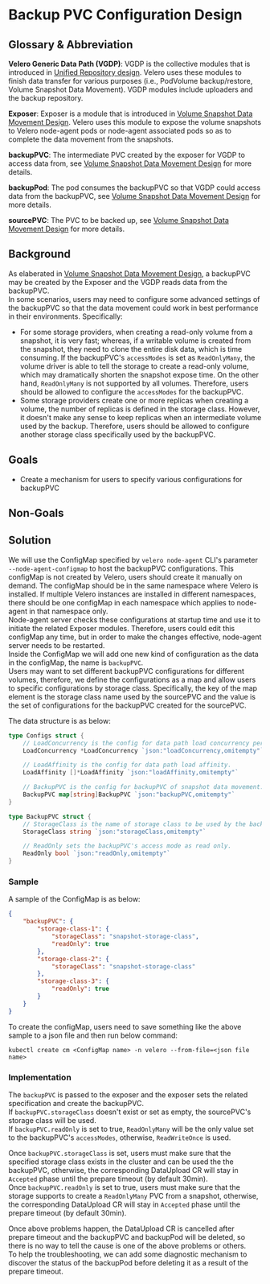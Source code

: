 # Backup PVC Configuration Design

## Glossary & Abbreviation

**Velero Generic Data Path (VGDP)**: VGDP is the collective modules that is introduced in [Unified Repository design][1]. Velero uses these modules to finish data transfer for various purposes (i.e., PodVolume backup/restore, Volume Snapshot Data Movement). VGDP modules include uploaders and the backup repository.  

**Exposer**: Exposer is a module that is introduced in [Volume Snapshot Data Movement Design][2]. Velero uses this module to expose the volume snapshots to Velero node-agent pods or node-agent associated pods so as to complete the data movement from the snapshots.  

**backupPVC**: The intermediate PVC created by the exposer for VGDP to access data from, see [Volume Snapshot Data Movement Design][2] for more details.  

**backupPod**: The pod consumes the backupPVC so that VGDP could access data from the backupPVC, see [Volume Snapshot Data Movement Design][2] for more details.  

**sourcePVC**: The PVC to be backed up, see [Volume Snapshot Data Movement Design][2] for more details. 

## Background

As elaberated in [Volume Snapshot Data Movement Design][2], a backupPVC may be created by the Exposer and the VGDP reads data from the backupPVC.  
In some scenarios, users may need to configure some advanced settings of the backupPVC so that the data movement could work in best performance in their environments. Specifically:  
- For some storage providers, when creating a read-only volume from a snapshot, it is very fast; whereas, if a writable volume is created from the snapshot, they need to clone the entire disk data, which is time consuming. If the backupPVC's `accessModes` is set as `ReadOnlyMany`, the volume driver is able to tell the storage to create a read-only volume, which may dramatically shorten the snapshot expose time. On the other hand,  `ReadOnlyMany` is not supported by all volumes. Therefore, users should be allowed to configure the `accessModes` for the backupPVC.  
- Some storage providers create one or more replicas when creating a volume, the number of replicas is defined in the storage class. However, it doesn't make any sense to keep replicas when an intermediate volume used by the backup. Therefore, users should be allowed to configure another storage class specifically used by the backupPVC.  

## Goals

- Create a mechanism for users to specify various configurations for backupPVC    

## Non-Goals

## Solution

We will use the ConfigMap specified by `velero node-agent` CLI's parameter `--node-agent-configmap` to host the backupPVC configurations.
This configMap is not created by Velero, users should create it manually on demand. The configMap should be in the same namespace where Velero is installed. If multiple Velero instances are installed in different namespaces, there should be one configMap in each namespace which applies to node-agent in that namespace only.  
Node-agent server checks these configurations at startup time and use it to initiate the related Exposer modules. Therefore, users could edit this configMap any time, but in order to make the changes effective, node-agent server needs to be restarted.  
Inside the ConfigMap we will add one new kind of configuration as the data in the configMap, the name is ```backupPVC```.  
Users may want to set different backupPVC configurations for different volumes, therefore, we define the configurations as a map and allow users to specific configurations by storage class. Specifically, the key of the map element is the storage class name used by the sourcePVC and the value is the set of configurations for the backupPVC created for the sourcePVC.   

The data structure is as below:
```go
type Configs struct {
	// LoadConcurrency is the config for data path load concurrency per node.
	LoadConcurrency *LoadConcurrency `json:"loadConcurrency,omitempty"`

	// LoadAffinity is the config for data path load affinity.
	LoadAffinity []*LoadAffinity `json:"loadAffinity,omitempty"`

	// BackupPVC is the config for backupPVC of snapshot data movement.
	BackupPVC map[string]BackupPVC `json:"backupPVC,omitempty"`
}

type BackupPVC struct {
	// StorageClass is the name of storage class to be used by the backupPVC.
	StorageClass string `json:"storageClass,omitempty"`

	// ReadOnly sets the backupPVC's access mode as read only.
	ReadOnly bool `json:"readOnly,omitempty"`
}
```  

### Sample
A sample of the ConfigMap is as below:
```json
{
    "backupPVC": {
        "storage-class-1": {
            "storageClass": "snapshot-storage-class",
            "readOnly": true
        },
        "storage-class-2": {
            "storageClass": "snapshot-storage-class"
        },
        "storage-class-3": {
            "readOnly": true
        }        
    }
}
```

To create the configMap, users need to save something like the above sample to a json file and then run below command:
```
kubectl create cm <ConfigMap name> -n velero --from-file=<json file name>
``` 

### Implementation
The `backupPVC` is passed to the exposer and the exposer sets the related specification and create the backupPVC.  
If `backupPVC.storageClass` doesn't exist or set as empty, the sourcePVC's storage class will be used.  
If `backupPVC.readOnly` is set to true, `ReadOnlyMany` will be the only value set to the backupPVC's `accessModes`, otherwise, `ReadWriteOnce` is used.  

Once `backupPVC.storageClass` is set, users must make sure that the specified storage class exists in the cluster and can be used the the backupPVC, otherwise, the corresponding DataUpload CR will stay in `Accepted` phase until the prepare timeout (by default 30min).   
Once `backupPVC.readOnly` is set to true, users must make sure that the storage supports to create a `ReadOnlyMany` PVC from a snapshot, otherwise, the corresponding DataUpload CR will stay in `Accepted` phase until the prepare timeout (by default 30min).  

Once above problems happen, the DataUpload CR is cancelled after prepare timeout and the backupPVC and backupPod will be deleted, so there is no way to tell the cause is one of the above problems or others.  
To help the troubleshooting, we can add some diagnostic mechanism to discover the status of the backupPod before deleting it as a result of the prepare timeout.  

[1]: unified-repo-and-kopia-integration/unified-repo-and-kopia-integration.md
[2]: volume-snapshot-data-movement/volume-snapshot-data-movement.md